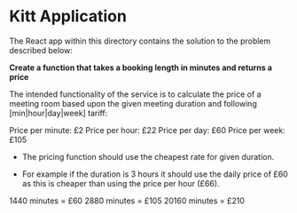 # Kitt Application

The React app within this directory contains the solution to the problem described below:

**Create a function that takes a booking length in minutes and returns a price**

The intended functionality of the service is to calculate the price of a
meeting room based upon the given meeting duration and following
[min|hour|day|week] tariff:

Price per minute: £2
Price per hour: £22
Price per day: £60
Price per week: £105

- The pricing function should use the cheapest rate for given
duration.

- For example if the duration is 3 hours it should use the daily price
of £60 as this is cheaper than using the price per hour (£66).

1440 minutes = £60
2880 minutes = £105
20160 minutes = £210